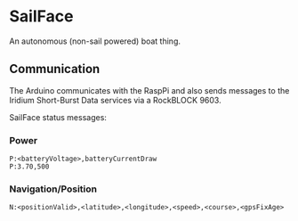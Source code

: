 # SailFace

An autonomous (non-sail powered) boat thing.



## Communication

The Arduino communicates with the RaspPi and also sends messages to the Iridium Short-Burst Data services via a RockBLOCK 9603.

SailFace status messages:


### Power

```
P:<batteryVoltage>,batteryCurrentDraw
P:3.70,500
```

### Navigation/Position

```
N:<positionValid>,<latitude>,<longitude>,<speed>,<course>,<gpsFixAge>
```
